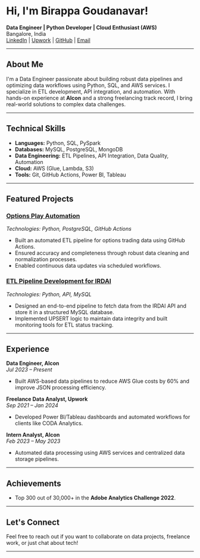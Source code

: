 # Hi, I'm Birappa Goudanavar!

**Data Engineer | Python Developer | Cloud Enthusiast (AWS)**  
Bangalore, India  
[LinkedIn](https://www.linkedin.com/in/birappa-goudanavar-62a942189/) | [Upwork](https://www.upwork.com/freelancers/~016f444308a33b66f3) | [GitHub](https://github.com/Birappa87) | [Email](mailto:birappa.001@gmail.com)

---

## About Me

I'm a Data Engineer passionate about building robust data pipelines and optimizing data workflows using Python, SQL, and AWS services. I specialize in ETL development, API integration, and automation. With hands-on experience at **Alcon** and a strong freelancing track record, I bring real-world solutions to complex data challenges.

---

## Technical Skills

- **Languages:** Python, SQL, PySpark  
- **Databases:** MySQL, PostgreSQL, MongoDB  
- **Data Engineering:** ETL Pipelines, API Integration, Data Quality, Automation  
- **Cloud:** AWS (Glue, Lambda, S3)  
- **Tools:** Git, GitHub Actions, Power BI, Tableau  

---

## Featured Projects

### [Options Play Automation](https://github.com/Birappa87/Options-Play-Automation)
*Technologies: Python, PostgreSQL, GitHub Actions*  
- Built an automated ETL pipeline for options trading data using GitHub Actions.
- Ensured accuracy and completeness through robust data cleaning and normalization processes.
- Enabled continuous data updates via scheduled workflows.

### [ETL Pipeline Development for IRDAI](https://github.com/Birappa87/ETL-Pipeline-Development-for-IRDAI-)
*Technologies: Python, API, MySQL*  
- Designed an end-to-end pipeline to fetch data from the IRDAI API and store it in a structured MySQL database.
- Implemented UPSERT logic to maintain data integrity and built monitoring tools for ETL status tracking.

---

## Experience

**Data Engineer, Alcon**  
*Jul 2023 – Present*  
- Built AWS-based data pipelines to reduce AWS Glue costs by 60% and improve JSON processing efficiency.

**Freelance Data Analyst, Upwork**  
*Sep 2021 – Jan 2024*  
- Developed Power BI/Tableau dashboards and automated workflows for clients like CODA Analytics.

**Intern Analyst, Alcon**  
*Feb 2023 – May 2023*  
- Automated data processing using AWS services and centralized data storage pipelines.

---

## Achievements

- Top 300 out of 30,000+ in the **Adobe Analytics Challenge 2022**.

---

## Let's Connect

Feel free to reach out if you want to collaborate on data projects, freelance work, or just chat about tech!

---

